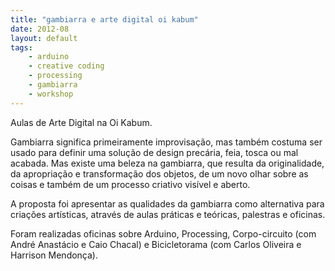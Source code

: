 ```yaml
---
title: "gambiarra e arte digital oi kabum"
date: 2012-08
layout: default
tags:
	- arduino
	- creative coding
	- processing
	- gambiarra
	- workshop
---
```


Aulas de Arte Digital na Oi Kabum.

Gambiarra significa primeiramente improvisação, mas também costuma ser usado para definir uma solução de design precária, feia, tosca ou mal acabada. Mas existe uma beleza na gambiarra, que resulta da originalidade, da apropriação e transformação dos objetos, de um novo olhar sobre as coisas e também de um processo criativo visível e aberto.
 
A proposta foi apresentar as qualidades da gambiarra como alternativa para criações artísticas, através de aulas práticas e teóricas, palestras e oficinas.

Foram realizadas oficinas sobre Arduino, Processing, Corpo-circuito (com André Anastácio e Caio Chacal) e Bicicletorama (com Carlos Oliveira e Harrison Mendonça).